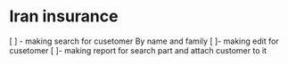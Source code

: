 # Iran  insurance

[  ] - making search for cusetomer By name and family 
[ ]- making edit for cusetomer
[ ]- making report for search part and attach customer to it

